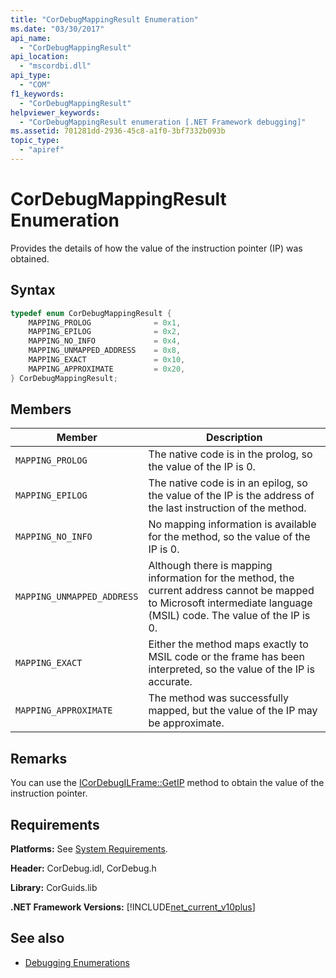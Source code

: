 ```yaml
---
title: "CorDebugMappingResult Enumeration"
ms.date: "03/30/2017"
api_name: 
  - "CorDebugMappingResult"
api_location: 
  - "mscordbi.dll"
api_type: 
  - "COM"
f1_keywords: 
  - "CorDebugMappingResult"
helpviewer_keywords: 
  - "CorDebugMappingResult enumeration [.NET Framework debugging]"
ms.assetid: 701281dd-2936-45c8-a1f0-3bf7332b093b
topic_type: 
  - "apiref"
---
```

# CorDebugMappingResult Enumeration
Provides the details of how the value of the instruction pointer (IP) was obtained.  
  
## Syntax  
  
```cpp  
typedef enum CorDebugMappingResult {  
    MAPPING_PROLOG              = 0x1,  
    MAPPING_EPILOG              = 0x2,  
    MAPPING_NO_INFO             = 0x4,  
    MAPPING_UNMAPPED_ADDRESS    = 0x8,  
    MAPPING_EXACT               = 0x10,  
    MAPPING_APPROXIMATE         = 0x20,  
} CorDebugMappingResult;  
```  
  
## Members  
  
|Member|Description|  
|------------|-----------------|  
|`MAPPING_PROLOG`|The native code is in the prolog, so the value of the IP is 0.|  
|`MAPPING_EPILOG`|The native code is in an epilog, so the value of the IP is the address of the last instruction of the method.|  
|`MAPPING_NO_INFO`|No mapping information is available for the method, so the value of the IP is 0.|  
|`MAPPING_UNMAPPED_ADDRESS`|Although there is mapping information for the method, the current address cannot be mapped to Microsoft intermediate language (MSIL) code. The value of the IP is 0.|  
|`MAPPING_EXACT`|Either the method maps exactly to MSIL code or the frame has been interpreted, so the value of the IP is accurate.|  
|`MAPPING_APPROXIMATE`|The method was successfully mapped, but the value of the IP may be approximate.|  
  
## Remarks  
 You can use the [ICorDebugILFrame::GetIP](../../../../docs/framework/unmanaged-api/debugging/icordebugilframe-getip-method.md) method to obtain the value of the instruction pointer.  
  
## Requirements  
 **Platforms:** See [System Requirements](../../../../docs/framework/get-started/system-requirements.md).  
  
 **Header:** CorDebug.idl, CorDebug.h  
  
 **Library:** CorGuids.lib  
  
 **.NET Framework Versions:** [!INCLUDE[net_current_v10plus](../../../../includes/net-current-v10plus-md.md)]  
  
## See also

- [Debugging Enumerations](../../../../docs/framework/unmanaged-api/debugging/debugging-enumerations.md)
